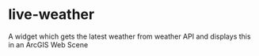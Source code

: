# live-weather
A widget which gets the latest weather from weather API and displays this in an ArcGIS Web Scene
